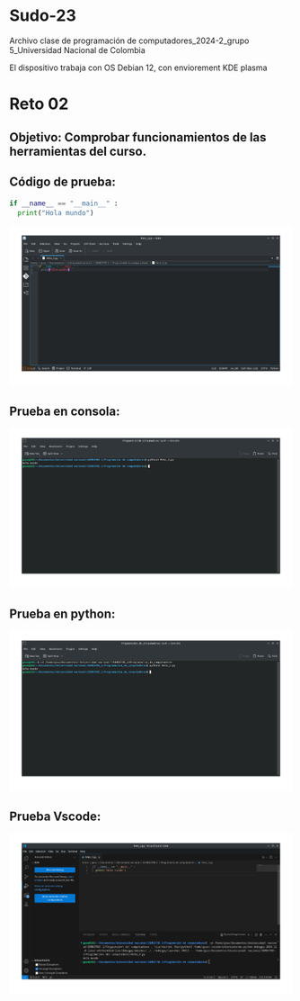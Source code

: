 # Sudo-23
Archivo clase de programación de computadores_2024-2_grupo 5_Universidad Nacional de Colombia 

El dispositivo trabaja con OS Debian 12, con enviorement KDE plasma

# Reto 02
## Objetivo: Comprobar funcionamientos de las herramientas del curso.

## Código de prueba: 
```python
if __name__ == "__main__" :
  print("Hola mundo")
```
![](https://github.com/JesusGarnica8684/Sudo-23/blob/main/Reto%202/Codigo%20prueba.png)

## Prueba en consola:
![](https://github.com/JesusGarnica8684/Sudo-23/blob/main/Reto%202/Prueba%20en%20consola.png)

## Prueba en python:
![](https://github.com/JesusGarnica8684/Sudo-23/blob/main/Reto%202/Prueba%20python.png)

## Prueba Vscode:
![](https://github.com/JesusGarnica8684/Sudo-23/blob/main/Reto%202/Prueba%20vscode.png)
